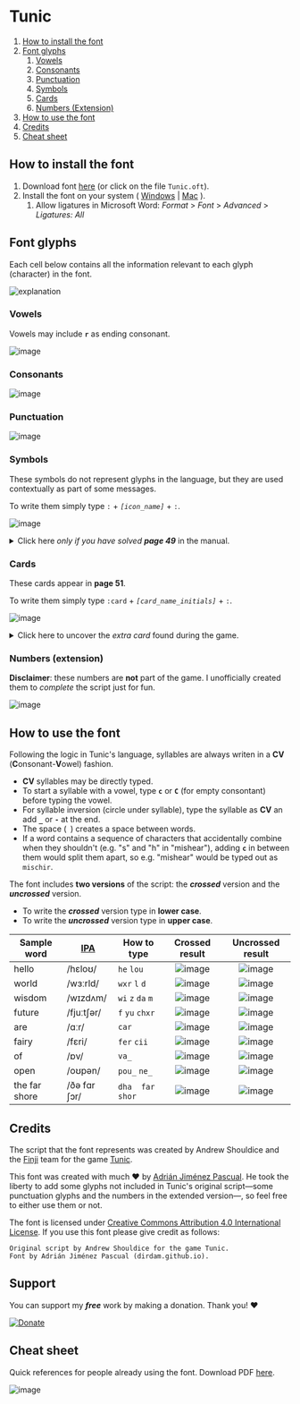# Tunic

1. [How to install the font](#how-to-install-the-font)
2. [Font glyphs](#font-glyphs)
    1. [Vowels](#vowels)
    2. [Consonants](#consonants)
    3. [Punctuation](#punctuation)
    4. [Symbols](#symbols)
    5. [Cards](#cards)
    6. [Numbers \(Extension\)](#numbers-extension)
3. [How to use the font](#how-to-use-the-font)
4. [Credits](#credits)
5. [Cheat sheet](#cheat-sheet)

## How to install the font

1. Download font [here](https://github.com/dirdam/fonts/raw/main/tunic/Tunic.otf) (or click on the file `Tunic.oft`).
2. Install the font on your system ( [Windows](https://support.microsoft.com/en-us/office/add-a-font-b7c5f17c-4426-4b53-967f-455339c564c1) | [Mac](https://support.apple.com/en-us/HT201749) ).
    1. Allow ligatures in Microsoft Word: _Format_ > _Font_ > _Advanced_ > _Ligatures: All_

## Font glyphs

Each cell below contains all the information relevant to each glyph (character) in the font.

![explanation](https://user-images.githubusercontent.com/20274494/214184030-204c2559-f2ce-4cd0-a389-ea7e00bafc93.JPG)

### Vowels

Vowels may include **`r`** as ending consonant.

![image](https://user-images.githubusercontent.com/20274494/214019578-347fe95a-3a84-40f3-9c73-9a26caff04fc.png)

### Consonants

![image](https://user-images.githubusercontent.com/20274494/214019834-76c7fec5-b5b0-4b95-b805-a1c535327fad.png)

### Punctuation

![image](https://user-images.githubusercontent.com/20274494/214020979-b9086137-3fd0-4223-b5b0-09cca8d1002a.png)

### Symbols

These symbols do not represent glyphs in the language, but they are used contextually as part of some messages.

To write them simply type `:` + _`[icon_name]`_ + `:`.

![image](https://user-images.githubusercontent.com/20274494/232192857-1910d4a4-2781-482a-b2c1-9f2133aa17f7.png)


<details>
  <summary>Click here <em>only if you have solved <b>page 49</b></em> in the manual.</summary>
  <br>
  You can also reveal the <code>:goldenpath:</code>.
  <br><br>
  
  ![image](https://user-images.githubusercontent.com/20274494/232194082-d08e9177-227d-4c1a-9d91-02cd0d8030be.png)
  <br>
</details>

### Cards

These cards appear in <b>page 51</b>.

To write them simply type `:card` + _`[card_name_initials]`_ + `:`.

![image](https://github.com/dirdam/fonts/assets/20274494/fffbe51e-6541-4b59-bba4-7da242e5d2fc)


<details>
  <summary>Click here to uncover the <em>extra card</em> found during the game.</summary>
  <br>  
  
  ![image](https://github.com/dirdam/fonts/assets/20274494/c5055cd5-122f-4e89-9a15-90b30393fde7)
  <br>
</details>



### Numbers (extension)

**Disclaimer**: these numbers are **not** part of the game. I unofficially created them to _complete_ the script just for fun.

![image](https://user-images.githubusercontent.com/20274494/215238360-f04d5dba-2dde-49ef-8674-36c833dcead2.png)

## How to use the font

Following the logic in Tunic's language, syllables are always writen in a **CV** (**C**onsonant-**V**owel) fashion.

- **CV** syllables may be directly typed.
- To start a syllable with a vowel, type **`c`** or **`C`** (for empty consontant) before typing the vowel.
- For syllable inversion (circle under syllable), type the syllable as **CV** an add **`_`** or **`-`** at the end.
- The space (` `) creates a space between words.
- If a word contains a sequence of characters that accidentally combine when they shouldn't (e.g. "s" and "h" in "mishear"), adding **`c`** in between them would split them apart, so e.g. "mishear" would be typed out as `mischir`.

The font includes **two versions** of the script: the **_crossed_** version and the **_uncrossed_** version.
- To write the **_crossed_** version type in **lower case**.
- To write the **_uncrossed_** version type in **upper case**.

|Sample word|[IPA](https://en.wiktionary.org/wiki/Wiktionary:IPA_pronunciation_key)|How to type|Crossed result|Uncrossed result|
|-|-|-|:-:|:-:|
|hello|/hɛloʊ/|`he` `lou`|![image](https://user-images.githubusercontent.com/20274494/214054367-7c6cd7a4-be24-4011-aced-4bedcd85677c.png)|![image](https://user-images.githubusercontent.com/20274494/214054432-1bf70958-4035-4cd1-b74d-12ee366dc3d1.png)|
|world|/wɜːrld/|`wxr` `l` `d`|![image](https://user-images.githubusercontent.com/20274494/214180365-f7b7d2c8-b776-4d5f-91c7-fee279607b4a.png)|![image](https://user-images.githubusercontent.com/20274494/214180387-baabef3c-a2ab-4986-b462-034878bf2c9c.png)|
|wisdom|/wɪzdʌm/|`wi` `z` `da` `m`|![image](https://user-images.githubusercontent.com/20274494/214180430-2c9b7cb5-9097-4498-a91c-3bbc2bd51053.png)|![image](https://user-images.githubusercontent.com/20274494/214180467-d2a8a4e3-534e-4876-8732-24de8640d0fe.png)|
|future|/fjuːtʃər/|`f` `yu` `chxr`|![image](https://user-images.githubusercontent.com/20274494/214180331-31f55d5c-d766-4480-ae95-7afee2794879.png)|![image](https://user-images.githubusercontent.com/20274494/214180299-9137ccf6-c4d5-4d49-8d0e-6ba0eaa78142.png)|
|are|/ɑːr/|`car`|![image](https://user-images.githubusercontent.com/20274494/214180206-b2712f12-2f18-4a54-b534-f3c7b1c8bb3c.png)|![image](https://user-images.githubusercontent.com/20274494/214180222-a6c3ceb3-d578-4c17-8edb-5a62e38a2bfd.png)|
|fairy|/fɛri/|`fer` `cii`|![image](https://user-images.githubusercontent.com/20274494/214179788-bd03f941-5fc0-4d40-879c-6c3aac960618.png)|![image](https://user-images.githubusercontent.com/20274494/214179853-01a839c8-889a-4e68-8c0a-70c9e499babd.png)|
|of|/ɒv/|`va_`|![image](https://user-images.githubusercontent.com/20274494/214180143-4fbb673e-a232-4c25-bc70-5876f40641cb.png)|![image](https://user-images.githubusercontent.com/20274494/214180176-5f50127f-5325-4896-b30a-9480f1486e9d.png)|
|open|/oʊpən/|`pou_` `ne_`|![image](https://user-images.githubusercontent.com/20274494/214179998-fe107435-d970-447d-ad12-c9f3ae589ec4.png)|![image](https://user-images.githubusercontent.com/20274494/214180044-d1e24fd0-52bd-4b7b-9418-a852499167ad.png)|
|the far shore|/ðə fɑr ʃɔr/|`dha` ` ` `far` ` ` `shor`|![image](https://user-images.githubusercontent.com/20274494/214189244-0be8c4b7-821b-4958-b4bf-1b6434450e1c.png)|![image](https://user-images.githubusercontent.com/20274494/214189343-76431347-6bd3-47d7-a34e-0ec926bd9761.png)|

## Credits

The script that the font represents was created by Andrew Shouldice and the [Finji](https://finji.co/) team for the game [Tunic](https://tunicgame.com/).

This font was created with much :heart: by [Adrián Jiménez Pascual](https://dirdam.github.io/). He took the liberty to add some glyphs not included in Tunic's original script—some punctuation glyphs and the numbers in the extended version—, so feel free to either use them or not.

The font is licensed under [Creative Commons Attribution 4.0 International License](https://creativecommons.org/licenses/by/4.0/). If you use this font please give credit as follows:
```
Original script by Andrew Shouldice for the game Tunic.
Font by Adrián Jiménez Pascual (dirdam.github.io).
```

## Support 

You can support my _**free**_ work by making a donation. Thank you! ❤️

[![Donate](https://www.paypalobjects.com/en_US/i/btn/btn_donate_LG.gif)](https://www.paypal.com/donate?business=EAJPW5BWKGRP6&currency_code=EUR&item_name=All+this%2C+for+free.+You+deserve+a+tip%21+Keep+up+the+good+work%21)

## Cheat sheet

Quick references for people already using the font. Download PDF [here](https://github.com/dirdam/fonts/raw/main/tunic/Tunic%20cheat%20sheet.pdf).

![image](https://github.com/dirdam/fonts/assets/20274494/35cafe81-8b4c-412f-829e-c2c0e3bbcbdb)
